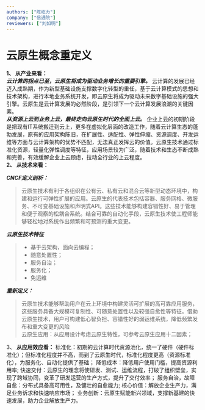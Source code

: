 ```yaml
---
authors: ["陈屹力"]
company: ["信通院"]
reviewers: ["刘如明"]
---
```


# 云原生概念重定义

**1、	从产业来看：** <br>
***云计算的拐点已至，云原生将成为驱动业务增长的重要引擎。*** 云计算的发展已经迈入成熟期，作为新型基础设施支撑数字化转型的重任，基于云计算模式的思想和技术架构，进行本地业务系统开发，即云原生将成为驱动未来数字基础设施的强大引擎。云原生是云计算发展的必然阶段，是引领下一个云计算发展浪潮的关键因素。 <br>
***从资源上云到业务上云，最终走向云原生时代的全面上云。*** 企业上云的初期阶段是把现有IT系统搬迁到云上，更多在虚拟化层面的改造工作，随着云计算生态的蓬勃发展，原有的应用架构陈旧，在扩展性、适配性、弹性伸缩、资源调度、开发运维等方面与云计算架构的优势不匹配，无法真正发挥云的价值。云原生技术通过标准化资源，轻量化弹性调度等特征，应用场景较为广泛，随着技术和生态不断成熟和完善，有效缓解企业上云顾虑，拉动全行业的上云程度。<br>
**2、	从技术来看：** <br>

***CNCF定义剖析：***
>云原生技术有利于各组织在公有云、私有云和混合云等新型动态环境中，构建和运行可弹性扩展的应用。云原生的代表技术包括容器、服务网格、微服务、不可变基础设施和声明式API。这些技术能够构建容错性好、易于管理和便于观察的松耦合系统。结合可靠的自动化手段，云原生技术使工程师能够轻松地对系统作出频繁和可预测的重大变更。


***云原生技术特征***
> + 基于云架构，面向云编程；
> + 随意处置性；
> + 服务自治；
> + 服务化；
> + 免运维

***重新定义：***
>云原生技术能够帮助用户在云上环境中构建灵活可扩展的高可靠应用服务，这些服务具备大规模可复制性、可随意处置性以及较强自愈性等特征。借助云原生技术，用户可构建低心智负担、容错性好的弱运维系统，降低频繁发布和重大变更的风险<br>
>云原生应用：从应用设计考虑云原生特性，可参考云原生应用十二因素；


3、	**从应用效应看：**
标准化：初期的云计算时代资源池化，统一了硬件（硬件标准化）；但标准化程度并不高，而到了云原生时代，标准化程度更高（资源标准化），为服务化、自动化提供了基础；
降低成本：降低用户使用门槛，提高资源利用率; 
快速交付：云原生的理念将使研发、测试、运维流程，打破了组织壁垒，实现了跨域协同，变革了研发运营的生产方式，提升了交付效率；
服务自治，故障自愈：分布式具备高可用性，及健壮的自愈能力;
核心价值：解放企业生产力，满足业务诉求和快速响应市场；
业务创新：云原生赋能新兴领域，支撑新基建的快速发展，助力企业解放生产力。
